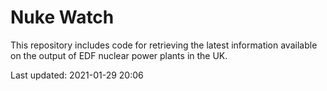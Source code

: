 # Nuke Watch

This repository includes code for retrieving the latest information available on the output of EDF nuclear power plants in the UK.

Last updated: 2021-01-29 20:06